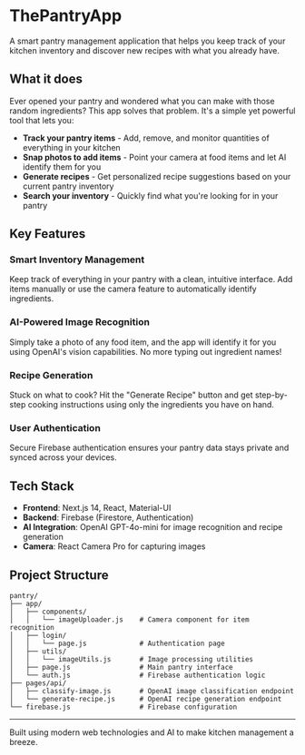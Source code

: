 # ThePantryApp

A smart pantry management application that helps you keep track of your kitchen inventory and discover new recipes with what you already have.

## What it does

Ever opened your pantry and wondered what you can make with those random ingredients? This app solves that problem. It's a simple yet powerful tool that lets you:

- **Track your pantry items** - Add, remove, and monitor quantities of everything in your kitchen
- **Snap photos to add items** - Point your camera at food items and let AI identify them for you
- **Generate recipes** - Get personalized recipe suggestions based on your current pantry inventory
- **Search your inventory** - Quickly find what you're looking for in your pantry

## Key Features

### Smart Inventory Management
Keep track of everything in your pantry with a clean, intuitive interface. Add items manually or use the camera feature to automatically identify ingredients.

### AI-Powered Image Recognition
Simply take a photo of any food item, and the app will identify it for you using OpenAI's vision capabilities. No more typing out ingredient names!

### Recipe Generation
Stuck on what to cook? Hit the "Generate Recipe" button and get step-by-step cooking instructions using only the ingredients you have on hand.

### User Authentication
Secure Firebase authentication ensures your pantry data stays private and synced across your devices.

## Tech Stack

- **Frontend**: Next.js 14, React, Material-UI
- **Backend**: Firebase (Firestore, Authentication)
- **AI Integration**: OpenAI GPT-4o-mini for image recognition and recipe generation
- **Camera**: React Camera Pro for capturing images

## Project Structure

```
pantry/
├── app/
│   ├── components/
│   │   └── imageUploader.js    # Camera component for item recognition
│   ├── login/
│   │   └── page.js             # Authentication page
│   ├── utils/
│   │   └── imageUtils.js       # Image processing utilities
│   ├── page.js                 # Main pantry interface
│   └── auth.js                 # Firebase authentication logic
├── pages/api/
│   ├── classify-image.js       # OpenAI image classification endpoint
│   └── generate-recipe.js      # OpenAI recipe generation endpoint
└── firebase.js                 # Firebase configuration
```
---

Built using modern web technologies and AI to make kitchen management a breeze.